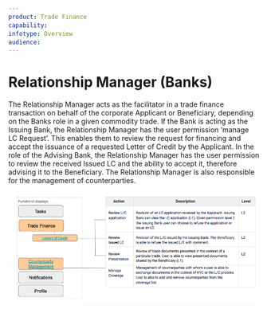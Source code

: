 ```yaml
---
product: Trade Finance
capability:
infotype: Overview
audience:
---
```


# Relationship Manager  \(Banks\)

The Relationship Manager acts as the facilitator in a trade finance transaction on behalf of the corporate Applicant or Beneficiary, depending on the Banks role in a given commodity trade. If the Bank is acting as the Issuing Bank, the Relationship Manager has the user permission ‘manage LC Request’. This enables them to review the request for financing and accept the issuance of a requested Letter of Credit by the Applicant. In the role of the Advising Bank, the Relationship Manager has the user permission to review the received Issued LC and the ability to accept it, therefore advising it to the Beneficiary. The Relationship Manager is also responsible for the management of counterparties.

![](/assets/user_manual_4.png)